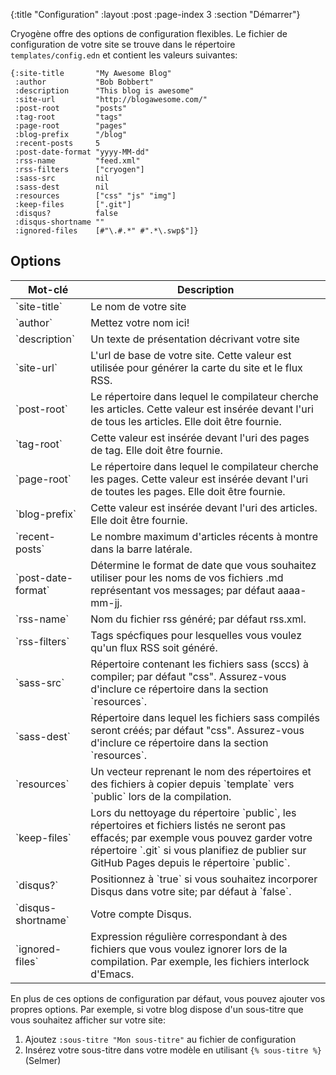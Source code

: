 {:title "Configuration"
 :layout :post
 :page-index 3
 :section "D&eacute;marrer"}

Cryogène offre des options de configuration flexibles. Le fichier de configuration de votre site se trouve dans le répertoire `templates/config.edn` et contient les valeurs suivantes:

```
{:site-title       "My Awesome Blog"
 :author           "Bob Bobbert"
 :description      "This blog is awesome"
 :site-url         "http://blogawesome.com/"
 :post-root        "posts"
 :tag-root         "tags"
 :page-root        "pages"
 :blog-prefix      "/blog"
 :recent-posts     5
 :post-date-format "yyyy-MM-dd"
 :rss-name         "feed.xml"
 :rss-filters      ["cryogen"]
 :sass-src         nil
 :sass-dest        nil
 :resources        ["css" "js" "img"]
 :keep-files       [".git"]
 :disqus?          false
 :disqus-shortname ""
 :ignored-files    [#"\.#.*" #".*\.swp$"]}
```

## Options

<table class="table table-bordered">
  <thead>
    <tr>
      <th>Mot-clé</th>
      <th>Description</th>
    </tr>
  </thead>
  <tbody>
    <tr>
      <td>`site-title`</td>
      <td>Le nom de votre site</td>
    </tr>
    <tr>
      <td>`author`</td>
      <td>Mettez votre nom ici!</td>
    </tr>
    <tr>
      <td>`description`</td>
      <td>Un texte de présentation décrivant votre site</td>
      </tr>
      <tr>
        <td>`site-url`</td>
        <td>L'url de base de votre site. Cette valeur est utilisée pour générer la carte du site et le flux RSS.</td>
      </tr>
      <tr>
        <td>`post-root`</td>
        <td>Le répertoire dans lequel le compilateur cherche les articles. Cette valeur est insérée devant l'uri de tous les articles. Elle doit être fournie.</td>
      </tr>
      <tr>
        <td>`tag-root`</td>
        <td>Cette valeur est insérée devant l'uri des pages de tag. Elle doit être fournie.</td>
      </tr>
      <tr>
        <td>`page-root`</td>
        <td>Le répertoire dans lequel le compilateur cherche les pages. Cette valeur est insérée devant l'uri de toutes les pages. Elle doit être fournie.</td>
      </tr>
      <tr>
        <td>`blog-prefix`</td>
        <td>Cette valeur est insérée devant l'uri des articles. Elle doit être fournie.</td>
      </tr>
      <tr>
        <td>`recent-posts`</td>
        <td>Le nombre maximum d'articles récents à montre dans la barre latérale.</td>
      </tr>
      <tr>
        <td>`post-date-format`</td>
        <td>Détermine le format de date que vous souhaitez utiliser pour les noms de vos fichiers .md représentant vos messages; par défaut aaaa-mm-jj.</td>
      </tr>
      <tr>
        <td>`rss-name`</td>
        <td>Nom du fichier rss généré; par défaut rss.xml.</td>
      </tr>
      <tr>
        <td>`rss-filters`</td>
        <td>Tags spécfiques pour lesquelles vous voulez qu'un flux RSS soit généré.</td>
      </tr>
      <tr>
        <td>`sass-src`</td>
        <td>Répertoire contenant les fichiers sass (sccs) à compiler; par défaut "css". Assurez-vous d'inclure ce répertoire dans la section `resources`.</td>
      </tr>
      <tr>
        <td>`sass-dest`</td>
        <td>Répertoire dans lequel les fichiers sass compilés seront créés; par défaut "css". Assurez-vous d'inclure ce répertoire dans la section `resources`.</td>
      </tr>
      <tr>
        <td>`resources`</td>
        <td>Un vecteur reprenant le nom des répertoires et des fichiers à copier depuis `template` vers `public` lors de la compilation.</td>
      </tr>
      <tr>
        <td>`keep-files`</td>
        <td>Lors du nettoyage du répertoire `public`, les répertoires et fichiers listés ne seront pas effacés; par exemple vous pouvez garder votre répertoire `.git` si vous planifiez de publier sur GitHub Pages depuis le répertoire `public`.</td>
      </tr>
      <tr>
        <td>`disqus?`</td>
        <td>Positionnez à `true` si vous souhaitez incorporer Disqus dans votre site; par défaut à `false`.</td>
      </tr>
      <tr>
        <td>`disqus-shortname`</td>
        <td>Votre compte Disqus.</td>
      </tr>
      <tr>
        <td>`ignored-files`</td>
        <td>Expression régulière  correspondant à des fichiers que vous voulez ignorer lors de la compilation. Par exemple, les fichiers interlock d'Emacs.</td>
      </tr>
    </tbody>
</table>

En plus de ces options de configuration par défaut, vous pouvez ajouter vos propres options. Par exemple, si votre blog dispose d'un sous-titre que vous souhaitez afficher sur votre site:

  1. Ajoutez `:sous-titre "Mon sous-titre"` au fichier de configuration
  2. Insérez votre sous-titre dans votre modèle en utilisant `{% sous-titre %}` (Selmer)
